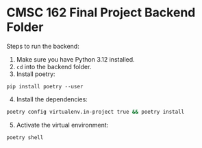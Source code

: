 # CMSC 162 Final Project Backend Folder

Steps to run the backend:

1. Make sure you have Python 3.12 installed.
2. `cd` into the backend folder.
3. Install poetry:

```
pip install poetry --user
```

4. Install the dependencies:

```bash
poetry config virtualenv.in-project true && poetry install
```

5. Activate the virtual environment:

```bash
poetry shell
```
